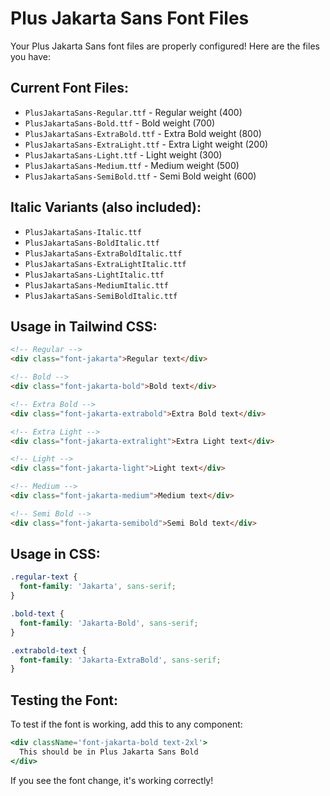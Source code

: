 # Plus Jakarta Sans Font Files

Your Plus Jakarta Sans font files are properly configured! Here are the files you have:

## Current Font Files:

- `PlusJakartaSans-Regular.ttf` - Regular weight (400)
- `PlusJakartaSans-Bold.ttf` - Bold weight (700)
- `PlusJakartaSans-ExtraBold.ttf` - Extra Bold weight (800)
- `PlusJakartaSans-ExtraLight.ttf` - Extra Light weight (200)
- `PlusJakartaSans-Light.ttf` - Light weight (300)
- `PlusJakartaSans-Medium.ttf` - Medium weight (500)
- `PlusJakartaSans-SemiBold.ttf` - Semi Bold weight (600)

## Italic Variants (also included):

- `PlusJakartaSans-Italic.ttf`
- `PlusJakartaSans-BoldItalic.ttf`
- `PlusJakartaSans-ExtraBoldItalic.ttf`
- `PlusJakartaSans-ExtraLightItalic.ttf`
- `PlusJakartaSans-LightItalic.ttf`
- `PlusJakartaSans-MediumItalic.ttf`
- `PlusJakartaSans-SemiBoldItalic.ttf`

## Usage in Tailwind CSS:

```html
<!-- Regular -->
<div class="font-jakarta">Regular text</div>

<!-- Bold -->
<div class="font-jakarta-bold">Bold text</div>

<!-- Extra Bold -->
<div class="font-jakarta-extrabold">Extra Bold text</div>

<!-- Extra Light -->
<div class="font-jakarta-extralight">Extra Light text</div>

<!-- Light -->
<div class="font-jakarta-light">Light text</div>

<!-- Medium -->
<div class="font-jakarta-medium">Medium text</div>

<!-- Semi Bold -->
<div class="font-jakarta-semibold">Semi Bold text</div>
```

## Usage in CSS:

```css
.regular-text {
  font-family: 'Jakarta', sans-serif;
}

.bold-text {
  font-family: 'Jakarta-Bold', sans-serif;
}

.extrabold-text {
  font-family: 'Jakarta-ExtraBold', sans-serif;
}
```

## Testing the Font:

To test if the font is working, add this to any component:

```jsx
<div className='font-jakarta-bold text-2xl'>
  This should be in Plus Jakarta Sans Bold
</div>
```

If you see the font change, it's working correctly!
